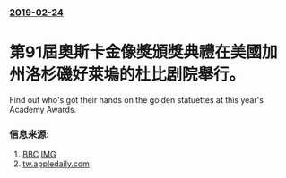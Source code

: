 ### [2019-02-24](/news/2019/02/24/index.md)

##### 
# 第91屆奧斯卡金像獎頒獎典禮在美國加州洛杉磯好萊塢的杜比剧院舉行。 

Find out who's got their hands on the golden statuettes at this year's Academy Awards.


### 信息来源:

1. [BBC](https://www.bbc.co.uk/news/entertainment-arts-46917940) [IMG](https://ichef.bbci.co.uk/news/1024/branded_news/185A3/production/_105774799_reginaafp.jpg)
2. [tw.appledaily.com](https://tw.appledaily.com/new/realtime/20190225/1523003/)
